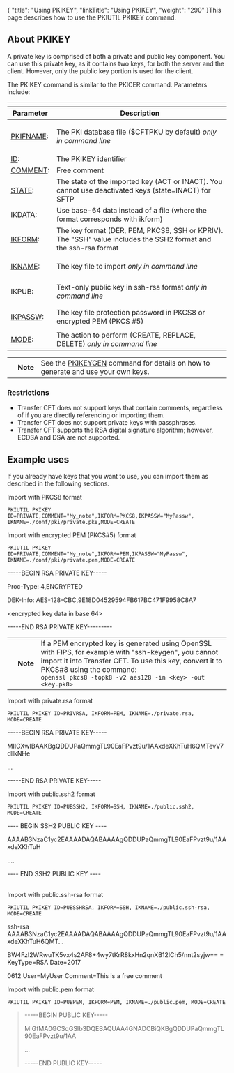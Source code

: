 {
    "title": "Using PKIKEY",
    "linkTitle": "Using PKIKEY",
    "weight": "290"
}This page describes how to use the PKIUTIL PKIKEY command.

## About PKIKEY

A private key is comprised of both a private and public key component. You can use this private key, as it contains two keys, for both the server and the client. However, only the public key portion is used for the client.

The PKIKEY command is similar to the PKICER command. Parameters include:

<table>
   <th>
      <tr>
<th>Parameter         </th>
<th>Description         </th>
      </tr>
   </thead>
   <tbody>
      <tr>
         <td><p><a href="../../../../c_intro_userinterfaces/command_summary/parameter_intro/pkifname">PKIFNAME</a>:</p>         </td>
         <td><p>The PKI database file ($CFTPKU by default) <em>only in command line</em></p>         </td>
      </tr>
      <tr>
         <td><a href="../../../../c_intro_userinterfaces/command_summary/parameter_intro/id">ID</a>:         </td>
         <td>The PKIKEY identifier         </td>
      </tr>
      <tr>
         <td><a href="../../../../c_intro_userinterfaces/command_summary/parameter_intro/comment">COMMENT</a>:         </td>
         <td>Free comment         </td>
      </tr>
      <tr>
         <td><a href="../../../../c_intro_userinterfaces/command_summary/parameter_intro/state">STATE</a>:         </td>
         <td>The state of the imported key (ACT or INACT). You cannot use deactivated keys (state=INACT) for SFTP         </td>
      </tr>
      <tr>
         <td>IKDATA:          </td>
         <td>Use base-64 data instead of a file (where the format corresponds with ikform)         </td>
      </tr>
      <tr>
         <td><a href="../../../../c_intro_userinterfaces/command_summary/parameter_intro/iform">IKFORM</a>:         </td>
         <td>The key format (DER, PEM, PKCS8, SSH or KPRIV). The "SSH" value includes the SSH2 format and the ssh-rsa format         </td>
      </tr>
      <tr>
         <td><p><a href="../../../../c_intro_userinterfaces/command_summary/parameter_intro/ikname">IKNAME</a>:</p>         </td>
         <td>The key file to import <em>only in command line</em>         </td>
      </tr>
      <tr>
         <td><p>IKPUB:</p>         </td>
         <td>Text-only public key in ssh-rsa format <em>only in command line</em>         </td>
      </tr>
      <tr>
         <td><p><a href="../../../../c_intro_userinterfaces/command_summary/parameter_intro/ikpassw">IKPASSW</a>:</p>         </td>
         <td>The key file protection password in PKCS8 or encrypted PEM (PKCS #5)         </td>
      </tr>
      <tr>
         <td><a href="../../../../c_intro_userinterfaces/command_summary/parameter_intro/mode">MODE</a>:         </td>
         <td>The action to perform (CREATE, REPLACE, DELETE) <em>only in command line</em>         </td>
      </tr>
   </tbody>
</table>

<table>
   <tbody>
      <tr>
         <td>         </td>
         <td><span><strong>Note</strong></span>         </td>
         <td>See the <a href="../pkikeygen">PKIKEYGEN</a> command for details on how to generate and use your own keys.         </td>
      </tr>
   </tbody>
</table>

### Restrictions

-   Transfer CFT does not support keys that contain comments, regardless of if you are directly referencing or importing them.
-   Transfer CFT does not support private keys with passphrases.
-   Transfer CFT supports the RSA digital signature algorithm; however, ECDSA and DSA are not supported.

## Example uses

If you already have keys that you want to use, you can import them as described in the following sections.

Import with PKCS8 format



    PKIUTIL PKIKEY ID=PRIVATE,COMMENT="My_note",IKFORM=PKCS8,IKPASSW="MyPassw", IKNAME=./conf/pki/private.pk8,MODE=CREATE

Import with encrypted PEM (PKCS#5) format



    PKIUTIL PKIKEY ID=PRIVATE,COMMENT="My_note",IKFORM=PEM,IKPASSW="MyPassw", IKNAME=./conf/pki/private.pem,MODE=CREATE

-----BEGIN RSA PRIVATE KEY-----

Proc-Type: 4,ENCRYPTED

DEK-Info: AES-128-CBC,9E18D04529594FB617BC471F9958C8A7

&lt;encrypted key data in base 64>

-----END RSA PRIVATE KEY---------

<table>
   <tbody>
      <tr>
         <td>         </td>
         <td><span><strong>Note</strong></span>         </td>
         <td>If a PEM encrypted key is generated using OpenSSL with FIPS, for example with "ssh-keygen", you cannot import it into <span class="mc-variable axway_variables.Component_Long_Name variable">Transfer CFT</span>. To use this key, convert it to PKCS#8 using the command:<br />
<code>openssl pkcs8 -topk8 -v2 aes128 -in &lt;key&gt; -out &lt;key.pk8&gt;</code>         </td>
      </tr>
   </tbody>
</table>

Import with private.rsa format


    PKIUTIL PKIKEY ID=PRIVRSA, IKFORM=PEM, IKNAME=./private.rsa, MODE=CREATE

-----BEGIN RSA PRIVATE KEY-----                                 

MIICXwIBAAKBgQDDUPaQmmgTL90EaFPvzt9u/1AAxdeXKhTuH6QMTevV7dllkNHe

...

-----END RSA PRIVATE KEY-----                                   

Import with public.ssh2 format


    PKIUTIL PKIKEY ID=PUBSSH2, IKFORM=SSH, IKNAME=./public.ssh2, MODE=CREATE

---- BEGIN SSH2 PUBLIC KEY ----                                                     

AAAAB3NzaC1yc2EAAAADAQABAAAAgQDDUPaQmmgTL90EaFPvzt9u/1AAxdeXKhTuH

....

---- END SSH2 PUBLIC KEY ----                                                                                        

Import with public.ssh-rsa format


    PKIUTIL PKIKEY ID=PUBSSHRSA, IKFORM=SSH, IKNAME=./public.ssh-rsa, MODE=CREATE

ssh-rsa AAAAB3NzaC1yc2EAAAADAQABAAAAgQDDUPaQmmgTL90EaFPvzt9u/1AAxdeXKhTuH6QMT...

BW4FzI2WRwuTK5vx4s2AF8+4wy7tKrR8kxHn2qnXB12ICh5/nnt2syjw== = KeyType=RSA Date=2017

0612 User=MyUser Comment=This is a free comment

Import with public.pem format


    PKIUTIL PKIKEY ID=PUBPEM, IKFORM=PEM, IKNAME=./public.pem, MODE=CREATE

> -----BEGIN PUBLIC KEY-----                                     
>
> MIGfMA0GCSqGSIb3DQEBAQUAA4GNADCBiQKBgQDDUPaQmmgTL90EaFPvzt9u/1AA
>
> ...
>
> -----END PUBLIC KEY-----     

